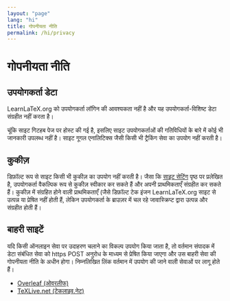 ```yaml
---
layout: "page"
lang: "hi"
title: गोपनीयता नीति
permalink: /hi/privacy
---
```

# गोपनीयता नीति

## उपयोगकर्ता डेटा

LearnLaTeX.org को उपयोगकर्ता लॉगिन की आवश्यकता नहीं है और यह उपयोगकर्ता-विशिष्ट डेटा संग्रहीत नहीं करता है।

चूंकि साइट गिटहब पेज पर होस्ट की गई है, इसलिए साइट उपयोगकर्ताओं की गतिविधियों के बारे में कोई भी जानकारी उपलब्ध नहीं है। साइट गूगल एनालिटिक्स जैसी किसी भी ट्रैकिंग सेवा का उपयोग नहीं करती है।


## कुकीज़

डिफ़ॉल्ट रूप से साइट किसी भी कुकीज़ का उपयोग नहीं करती है। जैसा कि [साइट सेटिंग](सेटिंग) पृष्ठ पर प्रलेखित है, उपयोगकर्ता वैकल्पिक रूप से कुकीज़ स्वीकार कर सकते हैं और अपनी प्राथमिकताएँ संग्रहीत कर सकते हैं। कुकीज़ में संग्रहित होने वाली प्राथमिकताएँ (जैसे डिफ़ॉल्ट टेक इंजन LearnLaTeX.org साइट से उत्पन्न या प्रेषित नहीं होती हैं, लेकिन उपयोगकर्ता के ब्राउज़र में चल रहे जावास्क्रिप्ट द्वारा उत्पन्न और संग्रहीत होती हैं।


## बाहरी साइटें

यदि किसी ऑनलाइन सेवा पर उदाहरण चलाने का विकल्प उपयोग किया जाता है, तो वर्तमान संपादक में डेटा संबंधित सेवा को https POST अनुरोध के माध्यम से प्रेषित किया जाएगा और उस बाहरी सेवा की गोपनीयता नीति के अधीन होगा। निम्नलिखित लिंक वर्तमान में उपयोग की जाने वाली सेवाओं पर लागू होते हैं।
* [Overleaf (ओवरलीफ)](https://www.overleaf.com/legal)
* [TeXLive.net (टेकलाइव.नेट)](https://davidcarlisle.github.io/latexcgi/privacy)
